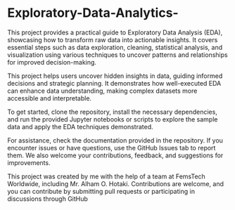 # Exploratory-Data-Analytics-
This project provides a practical guide to Exploratory Data Analysis (EDA), showcasing how to transform raw data into actionable insights. It covers essential steps such as data exploration, cleaning, statistical analysis, and visualization using various techniques to uncover patterns and relationships for improved decision-making.

This project helps users uncover hidden insights in data, guiding informed decisions and strategic planning. It demonstrates how well-executed EDA can enhance data understanding, making complex datasets more accessible and interpretable.

To get started, clone the repository, install the necessary dependencies, and run the provided Jupyter notebooks or scripts to explore the sample data and apply the EDA techniques demonstrated.

For assistance, check the documentation provided in the repository. If you encounter issues or have questions, use the GitHub Issues tab to report them. We also welcome your contributions, feedback, and suggestions for improvements.

This project was created by me with the help of a team at FemsTech Worldwide, including Mr. Alham O. Hotaki. Contributions are welcome, and you can contribute by submitting pull requests or participating in discussions through GitHub
